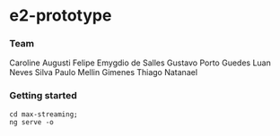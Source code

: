 # e2-prototype

### Team
Caroline Augusti
Felipe Emygdio de Salles
Gustavo Porto Guedes
Luan Neves Silva
Paulo Mellin Gimenes
Thiago Natanael

### Getting started
```
cd max-streaming;
ng serve -o
```